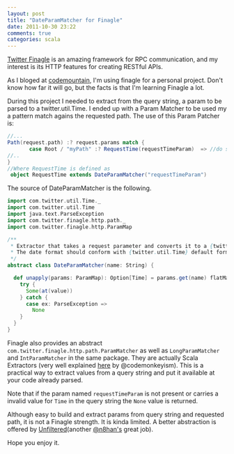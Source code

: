 ```yaml
---
layout: post
title: "DateParamMatcher for Finagle"
date: 2011-10-30 23:22
comments: true
categories: scala
---
```


[Twitter Finagle](http://twitter.github.com/finagle) is an amazing framework for RPC communication, and my interest is its HTTP features for creating RESTful APIs.

As I bloged at [codemountain](http://codemountain.wordpress.com/2011/10/14/twitter-finagle-primeiras-impressoes/), I'm using finagle for a personal project. Don't know how far it will go, but the facts is that I'm learning Finagle a lot.

During this project I needed to extract from the query string, a param to be parsed to a twitter.util.Time. I ended up with a Param Matcher to be used my a pattern match agains the requested path. The use of this Param Patcher is:

``` scala Using the DateParamMatcher
//...
Path(request.path) :? request.params match {
       case Root / "myPath" :? RequestTime(requestTimeParam)  => //do something
//..
}
//Where RequestTime is defined as
 object RequestTime extends DateParamMatcher("requestTimeParam")
```
The source of DateParamMatcher is the following.
``` scala Param Matcher for twitter.util.Time
import com.twitter.util.Time._
import com.twitter.util.Time
import java.text.ParseException
import com.twitter.finagle.http.path._
import com.twitter.finagle.http.ParamMap

/**
 * Extractor that takes a request parameter and converts it to a {twitter.util.Time}.
 * The date format should conform with {twitter.util.Time} default format.
 */
abstract class DateParamMatcher(name: String) {

  def unapply(params: ParamMap): Option[Time] = params.get(name) flatMap { value =>
    try {
      Some(at(value))
    } catch {
      case ex: ParseException =>
        None
    }
  }
}

```
Finagle also provides an abstract `com.twitter.finagle.http.path.ParamMatcher` as well as `LongParamMatcher` and `IntParamMatcher` in the same package. They are actually Scala  Extractors (very well explained [here](http://codemonkeyism.com/scala-goodness-extractors/) by @codemonkeyism). This is a practical way to extract values from a query string and put it available at your code already parsed. 

Note that if the param named `requestTimeParam` is not present or carries a invalid value for `Time` in the query string the `None` value is returned.

Although easy to build and extract params from query string and requested path, it is not a Finagle strength. It is kinda limited. A better abstraction is offered by [Unfiltered](https://github.com/unfiltered/unfiltered)(another [@n8han's](http://twitter.com/n8han) great job).

Hope you enjoy it.


